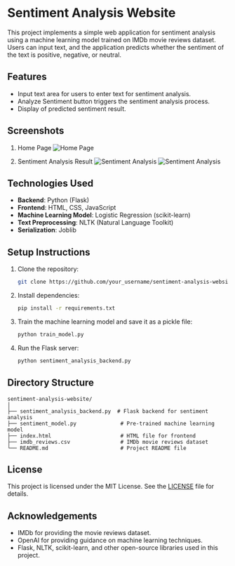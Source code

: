# Sentiment Analysis Website

This project implements a simple web application for sentiment analysis using a machine learning model trained on IMDb movie reviews dataset. Users can input text, and the application predicts whether the sentiment of the text is positive, negative, or neutral.

## Features

- Input text area for users to enter text for sentiment analysis.
- Analyze Sentiment button triggers the sentiment analysis process.
- Display of predicted sentiment result.

## Screenshots

1. Home Page
   ![Home Page](<img width="1276" alt="Screenshot 2024-03-23 205350" src="https://github.com/incheif/ML_Deployment/assets/96371303/dfc44e0f-262b-451b-9336-fa3063d1cc7d">
)

2. Sentiment Analysis Result
   ![Sentiment Analysis](<img width="1279" alt="Screenshot 2024-03-23 205551" src="https://github.com/incheif/ML_Deployment/assets/96371303/3384b132-24cf-4cd6-b0aa-5f94a03e00a3">)
   ![Sentiment Analysis](<img width="1277" alt="Screenshot 2024-03-23 205727" src="https://github.com/incheif/ML_Deployment/assets/96371303/96e2bbc6-ca9a-48d8-b559-b94a67398443">)
   
## Technologies Used

- **Backend**: Python (Flask)
- **Frontend**: HTML, CSS, JavaScript
- **Machine Learning Model**: Logistic Regression (scikit-learn)
- **Text Preprocessing**: NLTK (Natural Language Toolkit)
- **Serialization**: Joblib

## Setup Instructions

1. Clone the repository:

   ```bash
   git clone https://github.com/your_username/sentiment-analysis-website.git
   ```

2. Install dependencies:

   ```bash
   pip install -r requirements.txt
   ```

3. Train the machine learning model and save it as a pickle file:

   ```bash
   python train_model.py
   ```

4. Run the Flask server:

   ```bash
   python sentiment_analysis_backend.py
   ```

## Directory Structure

```
sentiment-analysis-website/
│
├── sentiment_analysis_backend.py  # Flask backend for sentiment analysis
├── sentiment_model.py              # Pre-trained machine learning model
├── index.html                      # HTML file for frontend
├── imdb_reviews.csv                # IMDb movie reviews dataset
└── README.md                       # Project README file
```

## License

This project is licensed under the MIT License. See the [LICENSE](LICENSE) file for details.

## Acknowledgements

- IMDb for providing the movie reviews dataset.
- OpenAI for providing guidance on machine learning techniques.
- Flask, NLTK, scikit-learn, and other open-source libraries used in this project.
